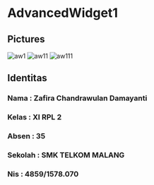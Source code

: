 # AdvancedWidget1

<h2> Pictures </h2>

![aw1](https://cloud.githubusercontent.com/assets/22255497/22279144/3e0ff1ae-e2fb-11e6-8510-415734851e84.jpg)
![aw11](https://cloud.githubusercontent.com/assets/22255497/22279139/3df75d56-e2fb-11e6-9ac9-722dd32b5726.jpg)
![aw111](https://cloud.githubusercontent.com/assets/22255497/22279142/3e0660bc-e2fb-11e6-9754-fc4c7b3fb96c.jpg)

<h2> Identitas </h2>
<h3> Nama     : Zafira Chandrawulan Damayanti </h3>
<h3> Kelas    : XI RPL 2 </h3>
<h3> Absen    : 35 </h3>
<h3> Sekolah  : SMK TELKOM MALANG </h3>
<h3> Nis      : 4859/1578.070 </h3>
